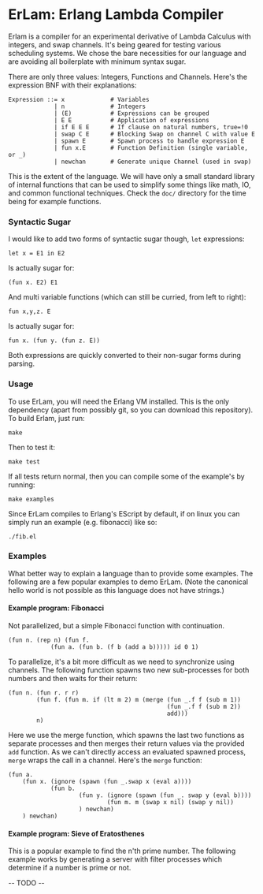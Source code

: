 # ErLam: Erlang Lambda Compiler

Erlam is a compiler for an experimental derivative of Lambda Calculus with 
integers, and swap channels. It's being geared for testing various scheduling 
systems. We chose the bare necessities for our language and are avoiding all 
boilerplate with minimum syntax sugar.

There are only three values: Integers, Functions and Channels. Here's the 
expression BNF with their explanations:

    Expression ::= x             # Variables
                 | n             # Integers
                 | (E)           # Expressions can be grouped
                 | E E           # Application of expressions
                 | if E E E      # If clause on natural numbers, true=!0
                 | swap C E      # Blocking Swap on channel C with value E
                 | spawn E       # Spawn process to handle expression E
                 | fun x.E       # Function Definition (single variable, or _)
                 | newchan       # Generate unique Channel (used in swap)

This is the extent of the language. We will have only a small standard library 
of internal functions that can be used to simplify some things like math, IO,
and common functional techniques. Check the `doc/` directory for the time being
for example functions.

### Syntactic Sugar

I would like to add two forms of syntactic sugar though, `let` expressions:

    let x = E1 in E2

Is actually sugar for:

    (fun x. E2) E1

And multi variable functions (which can still be curried, from left to right):
    
    fun x,y,z. E

Is actually sugar for:
    
    fun x. (fun y. (fun z. E))

Both expressions are quickly converted to their non-sugar forms during parsing.


### Usage

To use ErLam, you will need the Erlang VM installed. This is the only 
dependency (apart from possibly git, so you can download this repository). To 
build Erlam, just run:
    
    make

Then to test it:

    make test

If all tests return normal, then you can compile some of the example's by 
running:

    make examples

Since ErLam compiles to Erlang's EScript by default, if on linux you can simply
run an example (e.g. fibonacci) like so:

    ./fib.el


### Examples

What better way to explain a language than to provide some examples. The 
following are a few popular examples to demo ErLam. (Note the canonical hello
world is not possible as this language does not have strings.)

#### Example program: Fibonacci

Not parallelized, but a simple Fibonacci function with continuation.

    (fun n. (rep n) (fun f.
                (fun a. (fun b. (f b (add a b))))) id 0 1)     

To parallelize, it's a bit more difficult as we need to synchronize using 
channels. The following function spawns two new sub-processes for both numbers
and then waits for their return:

    (fun n. (fun r. r r)
            (fun f. (fun m. if (lt m 2) m (merge (fun _.f f (sub m 1))
                                                 (fun _.f f (sub m 2))
                                                 add)))
            n)

Here we use the merge function, which spawns the last two functions as separate
processes and then merges their return values via the provided `add` function.
As we can't directly access an evaluated spawned process, `merge` wraps the call 
in a channel. Here's the `merge` function:

    (fun a. 
        (fun x. (ignore (spawn (fun _.swap x (eval a))))
                (fun b. 
                        (fun y. (ignore (spawn (fun _. swap y (eval b))))
                                (fun m. m (swap x nil) (swap y nil))
                        ) newchan)
        ) newchan)
        
#### Example program: Sieve of Eratosthenes

This is a popular example to find the n'th prime number. The following example
works by generating a server with filter processes which determine if a number
is prime or not.

-- TODO --




